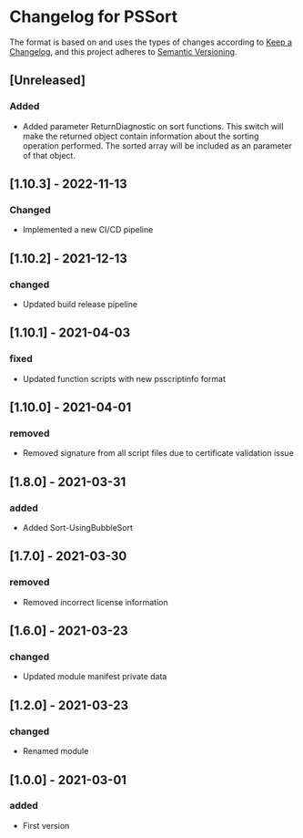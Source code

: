 # Changelog for PSSort

The format is based on and uses the types of changes according to [Keep a Changelog](https://keepachangelog.com/en/1.0.0/),
and this project adheres to [Semantic Versioning](https://semver.org/spec/v2.0.0.html).

## [Unreleased]

### Added

- Added parameter ReturnDiagnostic on sort functions. This switch will make the returned object contain information about the sorting operation performed. The sorted array will be included as an parameter of that object.

## [1.10.3] - 2022-11-13

### Changed

- Implemented a new CI/CD pipeline

## [1.10.2] - 2021-12-13

### changed

- Updated build release pipeline

## [1.10.1] - 2021-04-03

### fixed

- Updated function scripts with new psscriptinfo format

## [1.10.0] - 2021-04-01

### removed

- Removed signature from all script files due to certificate validation issue

## [1.8.0] - 2021-03-31

### added

- Added Sort-UsingBubbleSort

## [1.7.0] - 2021-03-30

### removed

- Removed incorrect license information

## [1.6.0] - 2021-03-23

### changed

- Updated module manifest private data

## [1.2.0] - 2021-03-23

### changed

- Renamed module

## [1.0.0] - 2021-03-01

### added

- First version
